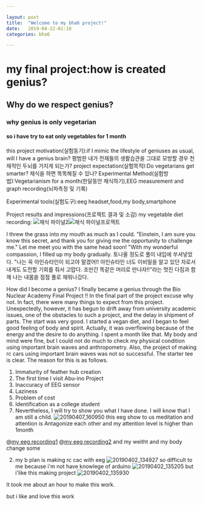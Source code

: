 ```yaml
---

layout: post
title:  "Welcome to my bha6 project!"
date:   2019-04-22-01:18
categories: bha6

---
```


# my final project:how is created genius?
## Why do we respect genius? 
### why genius is only vegetarian
#### so i have try to eat only vegetables for 1 month
this project motivation(실험동기):if I mimic the lifestyle of geniuses as usual, will I have a genius brain?
평범한 내가 천재들의 생활습관을 그대로 모방할 경우 천재적인 두뇌를 가지게 되는가?
project expectation(실험목적):Do vegetarians get smarter? 채식을 하면 똑똑해질 수 있나?
Experimental Method(실험방법):Vegetarianism for a month(한달동안 채식하기),EEG measurement and graph recording(뇌파측정 및 기록)


Experimental tools(실험도구):eeg headset,food,my body,smartphone

Project results and impressions(프로젝트 결과 및 소감)
my vegetable diet recording:
![채식 파이널2](https://user-images.githubusercontent.com/41887966/56472547-d3a41d80-649a-11e9-9e74-4892547f480e.gif)![채식 파이널프로젝트](https://user-images.githubusercontent.com/41887966/56472548-d43cb400-649a-11e9-9533-df400ab31fc8.gif)

I threw the grass into my mouth as much as I could. "Einstein, I am sure you know this secret, and thank you for giving me the opportunity to challenge me." Let me meet you with the same head soon! "With my wonderful compassion, I filled up my body gradually.
토나올 정도로 풀이 내입에 쑤셔넣었다. "나는 꼭 아인슈타인이 되고야 말겠어!! 아인슈타인 너도 이비밀을 알고 있던 자로서 내게도 도전할 기회를 줘서 고맙다. 조만간 똑같은 머리로 만나자!!"라는 멋진 다짐과 함께 나는 내몸을 점점 풀로 채워나갔다.

How did I become a genius? I finally became a genius through the Bio Nuclear Academy Final Project !! In the final part of the project excuse why not.
In fact, there were many things to expect from this project. Unexpectedly, however, it has begun to drift away from university academic issues, one of the obstacles to such a project, and the delay in shipment of parts. The start was very good. I started a vegan diet, and I began to feel good feeling of body and spirit.
Actually, it was overflowing because of the energy and the desire to do anything.
I spent a month like that. My body and mind were fine, but I could not do much to check my physical condition using important brain waves and anthropometry. Also, the project of making rc cars using important brain waves was not so successful. The starter tee is clear.
The reason for this is as follows.
1. Immaturity of feather hub creation
2. The first time I visit Abu-ino Project
3. Inaccuracy of EEG sensor
4. Laziness
5. Problem of cost
6. Identification as a college student
7. Nevertheless,
I will try to show you what I have done. I will know that I am still a child.
![20190407_160950](https://user-images.githubusercontent.com/41887966/55680052-bbd38200-594f-11e9-878b-63888ce77812.gif)
this eeg show to us meditation and attention is 
Antagonize each other and my attention level is higher than 1month

@[my eeg recording1](https://youtu.be/66NKL8nrK2E)
@[my eeg recording2](https://youtu.be/TfFZZ5YhF5o?t=31)
and my weitht and my body change some

2. my b plan is making rc cac with eeg
![20190402_134927](https://user-images.githubusercontent.com/41887966/55676535-32ea2580-5912-11e9-9225-86a2ae2a63c5.jpg)
so difficult to me because i'm not have knowlege of arduino
![20190402_135205](https://user-images.githubusercontent.com/41887966/55676536-3382bc00-5912-11e9-9b54-0d0983498bf2.jpg)
but i'like this making project
![20190402_135930](https://user-images.githubusercontent.com/41887966/55676537-3382bc00-5912-11e9-95dc-41df43516bf0.jpg)

It took me about an hour to make this work.

but i like and love this work
